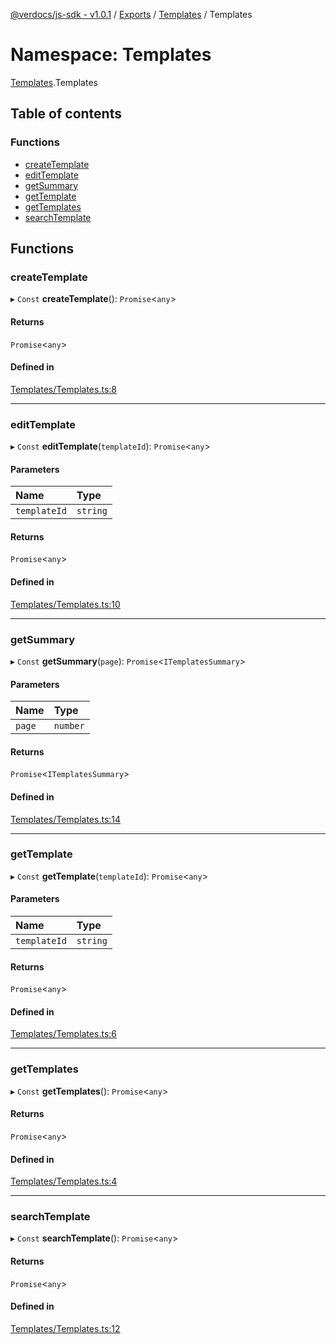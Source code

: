 [@verdocs/js-sdk - v1.0.1](../README.md) / [Exports](../modules.md) / [Templates](Templates.md) / Templates

# Namespace: Templates

[Templates](Templates.md).Templates

## Table of contents

### Functions

- [createTemplate](Templates.Templates-1.md#createtemplate)
- [editTemplate](Templates.Templates-1.md#edittemplate)
- [getSummary](Templates.Templates-1.md#getsummary)
- [getTemplate](Templates.Templates-1.md#gettemplate)
- [getTemplates](Templates.Templates-1.md#gettemplates)
- [searchTemplate](Templates.Templates-1.md#searchtemplate)

## Functions

### createTemplate

▸ `Const` **createTemplate**(): `Promise`<`any`\>

#### Returns

`Promise`<`any`\>

#### Defined in

[Templates/Templates.ts:8](https://github.com/Verdocs/js-sdk/blob/main/src/Templates/Templates.ts#L8)

___

### editTemplate

▸ `Const` **editTemplate**(`templateId`): `Promise`<`any`\>

#### Parameters

| Name | Type |
| :------ | :------ |
| `templateId` | `string` |

#### Returns

`Promise`<`any`\>

#### Defined in

[Templates/Templates.ts:10](https://github.com/Verdocs/js-sdk/blob/main/src/Templates/Templates.ts#L10)

___

### getSummary

▸ `Const` **getSummary**(`page`): `Promise`<`ITemplatesSummary`\>

#### Parameters

| Name | Type |
| :------ | :------ |
| `page` | `number` |

#### Returns

`Promise`<`ITemplatesSummary`\>

#### Defined in

[Templates/Templates.ts:14](https://github.com/Verdocs/js-sdk/blob/main/src/Templates/Templates.ts#L14)

___

### getTemplate

▸ `Const` **getTemplate**(`templateId`): `Promise`<`any`\>

#### Parameters

| Name | Type |
| :------ | :------ |
| `templateId` | `string` |

#### Returns

`Promise`<`any`\>

#### Defined in

[Templates/Templates.ts:6](https://github.com/Verdocs/js-sdk/blob/main/src/Templates/Templates.ts#L6)

___

### getTemplates

▸ `Const` **getTemplates**(): `Promise`<`any`\>

#### Returns

`Promise`<`any`\>

#### Defined in

[Templates/Templates.ts:4](https://github.com/Verdocs/js-sdk/blob/main/src/Templates/Templates.ts#L4)

___

### searchTemplate

▸ `Const` **searchTemplate**(): `Promise`<`any`\>

#### Returns

`Promise`<`any`\>

#### Defined in

[Templates/Templates.ts:12](https://github.com/Verdocs/js-sdk/blob/main/src/Templates/Templates.ts#L12)

